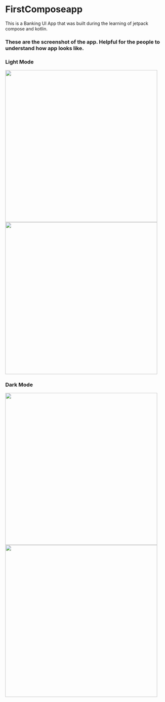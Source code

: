 # FirstComposeapp
This is a Banking UI App that was built during the learning of jetpack compose and kotlin.

### These are the screenshot of the app. Helpful for the people to understand how app looks like.

### Light Mode

<img height="480px" src="https://github.com/MV1998/PracticeCompose1/assets/42543529/16bf6302-cd42-4972-8e5c-4eb7f4963a5b"> <img height="480px" src="https://github.com/MV1998/PracticeCompose1/assets/42543529/58e5208f-7d30-4189-946e-20747be3d9e5">

### Dark Mode

<img height="480px" src="https://github.com/MV1998/PracticeCompose1/assets/42543529/f76616c3-94ae-453f-a998-26336f2afd37"> <img height="480px" src="https://github.com/MV1998/PracticeCompose1/assets/42543529/354b5863-e05d-4ca9-add5-254df06a447e">
<!--![1700404503094](https://github.com/MV1998/PracticeCompose1/assets/42543529/f76616c3-94ae-453f-a998-26336f2afd37) -->

